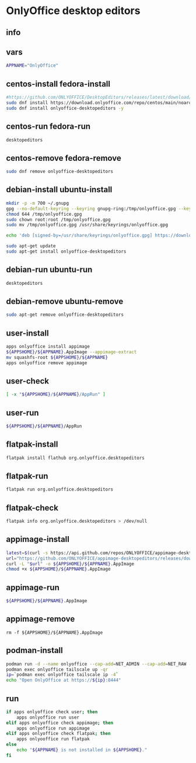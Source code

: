 # OnlyOffice desktop editors

## info

## vars
```sh
APPNAME="OnlyOffice"
```

## centos-install fedora-install
```sh
#https://github.com/ONLYOFFICE/DesktopEditors/releases/latest/download/onlyoffice-desktopeditors.x86_64.rpm
sudo dnf install https://download.onlyoffice.com/repo/centos/main/noarch/onlyoffice-repo.noarch.rpm
sudo dnf install onlyoffice-desktopeditors -y
```

## centos-run fedora-run
```sh
desktopeditors
```

## centos-remove fedora-remove
```sh
sudo dnf remove onlyoffice-desktopeditors
```

## debian-install ubuntu-install
```sh
mkdir -p -m 700 ~/.gnupg
gpg --no-default-keyring --keyring gnupg-ring:/tmp/onlyoffice.gpg --keyserver hkp://keyserver.ubuntu.com:80 --recv-keys CB2DE8E5
chmod 644 /tmp/onlyoffice.gpg
sudo chown root:root /tmp/onlyoffice.gpg
sudo mv /tmp/onlyoffice.gpg /usr/share/keyrings/onlyoffice.gpg

echo 'deb [signed-by=/usr/share/keyrings/onlyoffice.gpg] https://download.onlyoffice.com/repo/debian squeeze main' | sudo tee -a /etc/apt/sources.list.d/onlyoffice.list

sudo apt-get update
sudo apt-get install onlyoffice-desktopeditors
```

## debian-run ubuntu-run
```sh
desktopeditors
```

## debian-remove ubuntu-remove
```sh
sudo apt-get remove onlyoffice-desktopeditors
```

## user-install
```sh
apps onlyoffice install appimage
${APPSHOME}/${APPNAME}.AppImage --appimage-extract
mv squashfs-root ${APPSHOME}/${APPNAME}
apps onlyoffice remove appimage
```

## user-check
```sh
[ -x "${APPSHOME}/${APPNAME}/AppRun" ]
```

## user-run
```sh
${APPSHOME}/${APPNAME}/AppRun
```

## flatpak-install
```sh
flatpak install flathub org.onlyoffice.desktopeditors
```

## flatpak-run
```sh
flatpak run org.onlyoffice.desktopeditors
```

## flatpak-check
```sh
flatpak info org.onlyoffice.desktopeditors > /dev/null
```

## appimage-install
```sh
latest=$(curl -s https://api.github.com/repos/ONLYOFFICE/appimage-desktopeditors/releases/latest | grep '"tag_name":' | sed -E 's/.*"([^"]+)".*/\1/')
url="https://github.com/ONLYOFFICE/appimage-desktopeditors/releases/download/${latest}/DesktopEditors-x86_64.AppImage"
curl -L "$url" -o ${APPSHOME}/${APPNAME}.AppImage
chmod +x ${APPSHOME}/${APPNAME}.AppImage
```

## appimage-run
```sh
${APPSHOME}/${APPNAME}.AppImage
```

## appimage-remove
```
rm -f ${APPSHOME}/${APPNAME}.AppImage
```

## podman-install
```sh
podman run -d --name onlyoffice --cap-add=NET_ADMIN --cap-add=NET_RAW --device=/dev/net/tun --device=/dev/fuse ghcr.io/gbraad-apps/onlyoffice:latest
podman exec onlyoffice tailscale up -qr
ip=`podman exec onlyoffice tailscale ip -4`
echo "Open OnlyOffice at https://${ip}:8444"
```

## run
```sh
if apps onlyoffice check user; then
    apps onlyoffice run user
elif apps onlyoffice check appimage; then
    apps onlyoffice run appimage
elif apps onlyoffice check flatpak; then
    apps onlyooffice run flatpak
else
    echo "${APPNAME} is not installed in ${APPSHOME}."
fi
```

